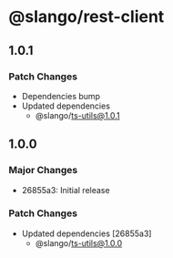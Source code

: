 # @slango/rest-client

## 1.0.1

### Patch Changes

- Dependencies bump
- Updated dependencies
  - @slango/ts-utils@1.0.1

## 1.0.0

### Major Changes

- 26855a3: Initial release

### Patch Changes

- Updated dependencies [26855a3]
  - @slango/ts-utils@1.0.0
